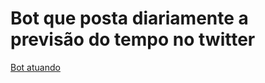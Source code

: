 # Bot que posta diariamente a previsão do tempo no twitter
[Bot atuando](https://twitter.com/AruPrevisao)
